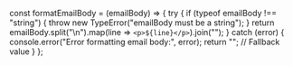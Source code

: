 const formatEmailBody = (emailBody) => {
    try {
        if (typeof emailBody !== "string") {
            throw new TypeError("emailBody must be a string");
        }
        return emailBody.split("\n").map(line => `<p>${line}</p>`).join("");
    } catch (error) {
        console.error("Error formatting email body:", error);
        return ""; // Fallback value
    }
};

